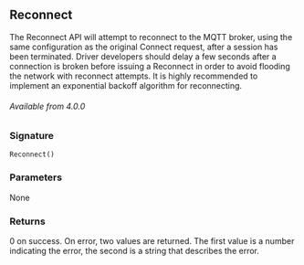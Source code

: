 ## Reconnect

The Reconnect API will attempt to reconnect to the MQTT broker, using the same configuration as the original Connect request, after a session has been terminated.  Driver developers should delay a few seconds after a connection is broken before issuing a Reconnect in order to avoid flooding the network with reconnect attempts. It is highly recommended to implement an exponential backoff algorithm for reconnecting.


###### Available from 4.0.0


### Signature

`Reconnect()`


### Parameters

None


### Returns

0 on success.  On error, two values are returned.  The first value is a number indicating the error, the second is a string that describes the error.
